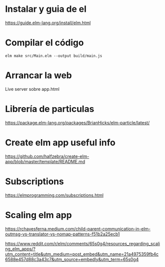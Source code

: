  
# Instalar y guia de el
 https://guide.elm-lang.org/install/elm.html

 # Compilar el código

 ```
 elm make src/Main.elm --output build/main.js
 ```

# Arrancar la web
Live server sobre app.html

# Librería de particulas

https://package.elm-lang.org/packages/BrianHicks/elm-particle/latest/


# Create elm app useful info
https://github.com/halfzebra/create-elm-app/blob/master/template/README.md

# Subscriptions
https://elmprogramming.com/subscriptions.html


# Scaling elm app

https://rchavesferna.medium.com/child-parent-communication-in-elm-outmsg-vs-translator-vs-nomap-patterns-f51b2a25ecb1

https://www.reddit.com/r/elm/comments/65s0g4/resources_regarding_scaling_elm_apps/?utm_content=title&utm_medium=post_embed&utm_name=21a4975359fb4c6588e457d88c3a43c7&utm_source=embedly&utm_term=65s0g4